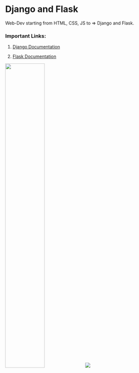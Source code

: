 # Django and Flask

Web-Dev starting from HTML, CSS, JS to => Django and Flask.

### Important Links:

1. <a href = 'https://docs.djangoproject.com/en/3.1/'>Django Documentation </a>

2. <a href ='https://flask.palletsprojects.com/en/1.1.x/'> Flask Documentation </a>

<img src='https://fiverr-res.cloudinary.com/images/q_auto,f_auto/gigs/120285523/original/35019a8e16acf7bd71271437888c64d20e32e19e/do-python-javascript-django-flask-web-development-or-web-scraping.jpg' width='50%'>
<img src='https://icon2.cleanpng.com/20180711/fol/kisspng-django-web-development-web-framework-python-softwa-django-5b45d913c5b252.5696191815313042118098.jpg'>
